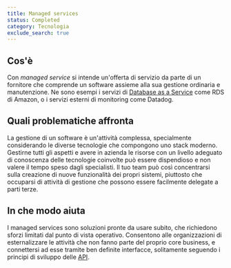 ```yaml
---
title: Managed services
status: Completed
category: Tecnologia
exclude_search: true
---
```


## Cos'è
Con _managed service_ si intende un'offerta di servizio da parte di un fornitore che comprende un software assieme alla sua gestione ordinaria e manutenzione. Ne sono esempi i servizi di [Database as a Service](/database_as_a_service/) come RDS di Amazon, o i servizi esterni di monitoring come Datadog.

## Quali problematiche affronta
La gestione di un software è un'attività complessa, specialmente considerando le diverse tecnologie che compongono uno stack moderno. Gestirne tutti gli aspetti e avere in azienda le risorse con un livello adeguato di conoscenza delle tecnologie coinvolte può essere dispendioso e non valere il tempo speso dagli specialisti. Il tuo team può così concentrarsi sulla creazione di nuove funzionalità dei propri sistemi, piuttosto che occuparsi di attività di gestione che possono essere facilmente delegate a parti terze.

## In che modo aiuta
I managed services sono soluzioni pronte da usare subito, che richiedono sforzi limitati dal punto di vista operativo. Consentono alle organizzazioni di esternalizzare le attività che non fanno parte del proprio core business, e connettersi ad esse tramite ben definite interfacce, solitamente seguendo i principi di sviluppo delle [API](/application_programming_interface/).
